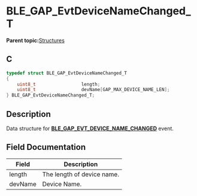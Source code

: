 # BLE\_GAP\_EvtDeviceNameChanged\_T

**Parent topic:**[Structures](GUID-230368B0-FB2A-4967-A471-691387B35A9E.md)

## C

```c
typedef struct BLE_GAP_EvtDeviceNameChanged_T
{
    uint8_t                 length;
    uint8_t                 devName[GAP_MAX_DEVICE_NAME_LEN];
} BLE_GAP_EvtDeviceNameChanged_T;
```

## Description

Data structure for **[BLE\_GAP\_EVT\_DEVICE\_NAME\_CHANGED](GUID-ADCFB5AA-F06E-4ED9-9227-592A5CE40F39.md)** event.

## Field Documentation

|Field|Description|
|-----|-----------|
|length|The length of device name.|
|devName|Device Name.|

